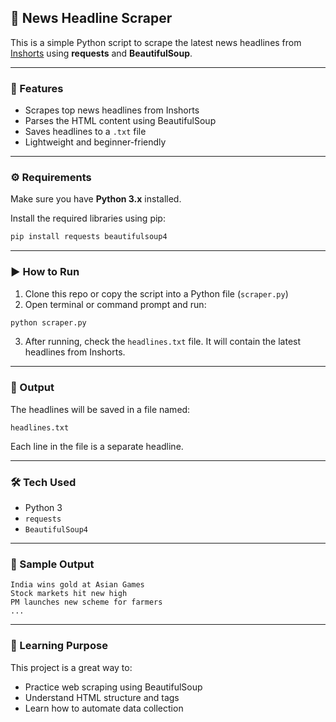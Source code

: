 ## 📰  News Headline Scraper

This is a simple Python script to scrape the latest news headlines from [Inshorts](https://inshorts.com/en/read) using **requests** and **BeautifulSoup**.

---

### 📌 Features

* Scrapes top news headlines from Inshorts
* Parses the HTML content using BeautifulSoup
* Saves headlines to a `.txt` file
* Lightweight and beginner-friendly

---

### ⚙️ Requirements

Make sure you have **Python 3.x** installed.

Install the required libraries using pip:

```bash
pip install requests beautifulsoup4
```

---

### ▶️ How to Run

1. Clone this repo or copy the script into a Python file (`scraper.py`)
2. Open terminal or command prompt and run:

```bash
python scraper.py
```

3. After running, check the `headlines.txt` file. It will contain the latest headlines from Inshorts.

---

### 📁 Output

The headlines will be saved in a file named:

```
headlines.txt
```

Each line in the file is a separate headline.

---

### 🛠️ Tech Used

* Python 3
* `requests`
* `BeautifulSoup4`

---

### 📌 Sample Output

```
India wins gold at Asian Games
Stock markets hit new high
PM launches new scheme for farmers
...
```

---

### 🧠 Learning Purpose

This project is a great way to:

* Practice web scraping using BeautifulSoup
* Understand HTML structure and tags
* Learn how to automate data collection

